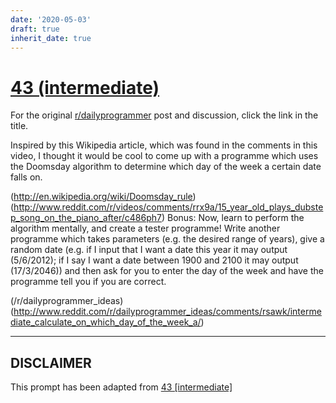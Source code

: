 ```yaml
---
date: '2020-05-03'
draft: true
inherit_date: true
---
```


# [43 (intermediate)](https://www.reddit.com/r/dailyprogrammer/comments/sq3q0/4242012_challenge_43_intermediate/)

For the original [r/dailyprogrammer](https://www.reddit.com/r/dailyprogrammer/) post and discussion, click the link in the title.

Inspired by this Wikipedia article, which was found in the comments in this video, I thought it would be cool to come up with a programme which uses the Doomsday algorithm to determine which day of the week a certain date falls on.

(http://en.wikipedia.org/wiki/Doomsday_rule)
(http://www.reddit.com/r/videos/comments/rrx9a/15_year_old_plays_dubstep_song_on_the_piano_after/c486ph7)
Bonus: Now, learn to perform the algorithm mentally, and create a tester programme! Write another programme which takes parameters (e.g. the desired range of years), give a random date (e.g. if I input that I want a date this year it may output (5/6/2012); if I say I want a date between 1900 and 2100 it may output (17/3/2046)) and then ask for you to enter the day of the week and have the programme tell you if you are correct.

(/r/dailyprogrammer_ideas)
(http://www.reddit.com/r/dailyprogrammer_ideas/comments/rsawk/intermediate_calculate_on_which_day_of_the_week_a/)

----
## **DISCLAIMER**
This prompt has been adapted from [43 [intermediate]](https://www.reddit.com/r/dailyprogrammer/comments/sq3q0/4242012_challenge_43_intermediate/
)
